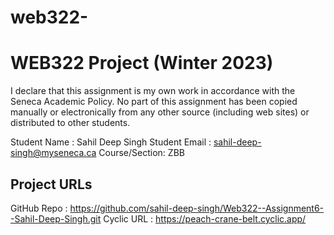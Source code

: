 # web322-<sahil-deep-singh>
# WEB322 Project (Winter 2023)

I declare that this assignment is my own work in accordance with the Seneca Academic Policy.
No part of this assignment has been copied manually or electronically from any other source
(including web sites) or distributed to other students.

Student Name  : Sahil Deep Singh
Student Email : sahil-deep-singh@myseneca.ca
Course/Section: ZBB

## Project URLs
GitHub Repo   : https://github.com/sahil-deep-singh/Web322--Assignment6--Sahil-Deep-Singh.git
Cyclic URL    : https://peach-crane-belt.cyclic.app/

